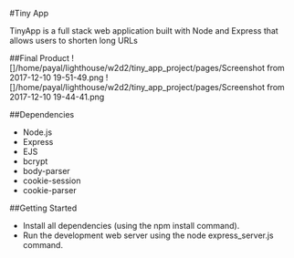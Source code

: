 #Tiny App

TinyApp is a full stack web application built with Node and Express that allows users to shorten long URLs

##Final Product
![]/home/payal/lighthouse/w2d2/tiny_app_project/pages/Screenshot from 2017-12-10 19-51-49.png
![]/home/payal/lighthouse/w2d2/tiny_app_project/pages/Screenshot from 2017-12-10 19-44-41.png


##Dependencies

- Node.js
- Express
- EJS
- bcrypt
- body-parser
- cookie-session
- cookie-parser

##Getting Started

- Install all dependencies (using the npm install command).
- Run the development web server using the node express_server.js command.
